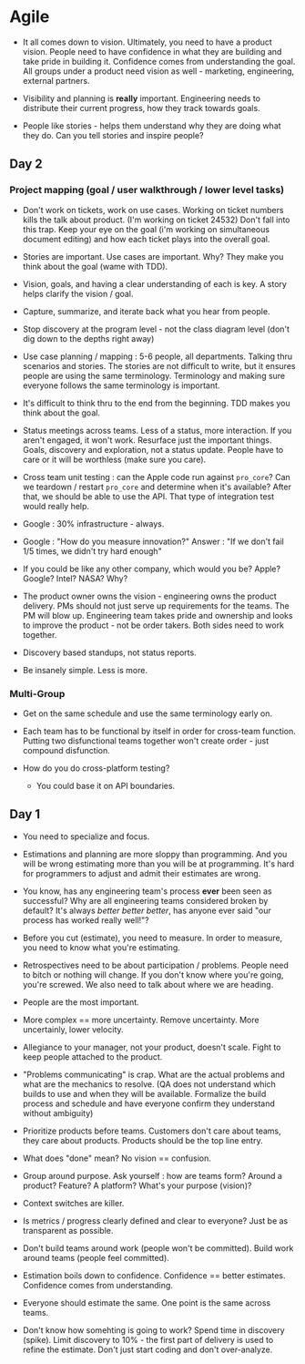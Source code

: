 # Agile #

* It all comes down to vision. Ultimately, you need to have a product vision.
  People need to have confidence in what they are building and take pride in
  building it. Confidence comes from understanding the goal. All groups under
  a product need vision as well - marketing, engineering, external partners.

* Visibility and planning is **really** important. Engineering needs to distribute
  their current progress, how they track towards goals.

* People like stories - helps them understand why they are doing what they do.
  Can you tell stories and inspire people?

## Day 2 ##

### Project mapping (goal / user walkthrough / lower level tasks) ###

* Don't work on tickets, work on use cases. Working on ticket numbers kills
  the talk about product. (I'm working on ticket 24532) Don't fall into this
  trap. Keep your eye on the goal (i'm working on simultaneous document
  editing) and how each ticket plays into the overall goal.

* Stories are important. Use cases are important. Why? They make you think
  about the goal (wame with TDD).

* Vision, goals, and having a clear understanding of each is key. A story
  helps clarify the vision / goal.

* Capture, summarize, and iterate back what you hear from people.

* Stop discovery at the program level - not the class diagram level (don't dig
  down to the depths right away)

* Use case planning / mapping : 5-6 people, all departments. Talking thru
  scenarios and stories. The stories are not difficult to write, but it
  ensures people are using the same terminology. Terminology and making sure
  everyone follows the same terminology is important.

* It's difficult to think thru to the end from the beginning. TDD makes you
  think about the goal.

* Status meetings across teams. Less of a status, more interaction. If you
  aren't engaged, it won't work. Resurface just the important things. Goals,
  discovery and exploration, not a status update. People have to care or it
  will be worthless (make sure you care).

* Cross team unit testing : can the Apple code run against `pro_core`? Can we
  teardown / restart `pro_core` and determine when it's available? After that,
  we should be able to use the API. That type of integration test would really help.

* Google : 30% infrastructure - always.

* Google : "How do you measure innovation?"
  Answer : "If we don't fail 1/5 times, we didn't try hard enough"

* If you could be like any other company, which would you be? Apple? Google?
  Intel? NASA?  Why?

* The product owner owns the vision - engineering owns the product delivery.
  PMs should not just serve up requirements for the teams. The PM will blow
  up. Engineering team takes pride and ownership and looks to improve the
  product - not be order takers. Both sides need to work together.

* Discovery based standups, not status reports.

* Be insanely simple. Less is more.

### Multi-Group ###

* Get on the same schedule and use the same terminology early on.

* Each team has to be functional by itself in order for cross-team function.
  Putting two disfunctional teams together won't create order - just compound
  disfunction.

* How do you do cross-platform testing?
  * You could base it on API boundaries.

## Day 1 ##

* You need to specialize and focus.

* Estimations and planning are more sloppy than programming. And you will be
  wrong estimating more than you will be at programming. It's hard for
  programmers to adjust and admit their estimates are wrong.

* You know, has any engineering team's process **ever** been seen as
  successful? Why are all engineering teams considered broken by default? It's
  always *better better better*, has anyone ever said "our
  process has worked really well!"?

* Before you cut (estimate), you need to measure. In order to measure, you
  need to know what you're estimating.

* Retrospectives need to be about participation / problems. People need to
  bitch or nothing will change. If you don't know where you're going, you're
  screwed. We also need to talk about where we are heading.

* People are the most important.

* More complex == more uncertainty. Remove uncertainty. More uncertainly,
  lower velocity.

* Allegiance to your manager, not your product, doesn't scale. Fight to keep
  people attached to the product.

* "Problems communicating" is crap. What are the actual problems and what are
  the mechanics to resolve. (QA does not understand which builds to use and
  when they will be available. Formalize the build process and schedule and
  have everyone confirm they understand without ambiguity)

* Prioritize products before teams. Customers don't care about teams, they
  care about products. Products should be the top line entry.

* What does "done" mean? No vision == confusion.

* Group around purpose. Ask yourself : how are teams form? Around a product?
  Feature? A platform? What's your purpose (vision)?

* Context switches are killer.

* Is metrics / progress clearly defined and clear to everyone? Just be as
  transparent as possible.

* Don't build teams around work (people won't be committed). Build work around
  teams (people feel committed).

* Estimation boils down to confidence. Confidence == better estimates.
  Confidence comes from understanding.

* Everyone should estimate the same. One point is the same across teams.

* Don't know how somehting is going to work? Spend time in discovery (spike).
  Limit discovery to 10% - the first part of delivery is used to refine the
  estimate. Don't just start coding and don't over-analyze.